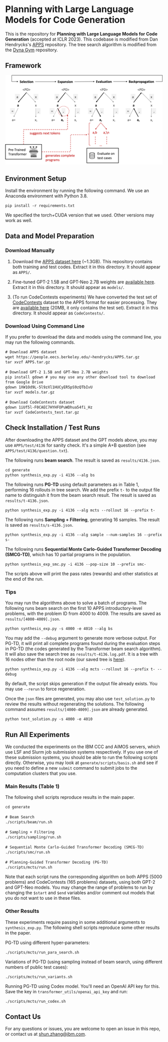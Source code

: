 # Planning with Large Language Models for Code Generation
This is the repository for **Planning with Large Language Models for Code Generation** (accepted at ICLR 2023). This codebase is modified from Dan Hendrycks's [APPS](https://github.com/hendrycks/apps) repository.
The tree search algorithm is modified from the [Dyna Gym](https://github.com/SuReLI/dyna-gym) repository.

## Framework

![Tree search framwork](figures/code_ai_tree_search.png)

## Environment Setup

Install the environment by running the following command. We use an Anaconda environment with Python 3.8.
```
pip install -r requirements.txt
```
We specified the torch+CUDA version that we used. Other versions may work as well.

## Data and Model Preparation

### Download Manually

1. Download the [APPS dataset here](https://people.eecs.berkeley.edu/~hendrycks/APPS.tar.gz) (~1.3GB).
This repository contains both training and test codes. Extract it in this directory. It should appear as `APPS/`.

2. Fine-tuned GPT-2 1.5B and GPT-Neo 2.7B weights are [available here](https://drive.google.com/file/d/1XW1Od9L-5l9zXl1HUCyER5pS9zQTbIvU/view?usp=sharing).
Extract it in this directory. It should appear as `models/`.

3. (To run CodeContests experiments) We have converted the test set of [CodeContests](https://github.com/deepmind/code_contests.git) dataset to the APPS format for easier processing. They are [available here](https://drive.google.com/file/d/1iUf5l-F0CAEC7HYHFOPuWDhua54fi_Hz/view?usp=sharing) (20MB, it only contains the test set).
Extract it in this directory. It should appear as `CodeContests/`.

### Download Using Command Line

If you prefer to download the data and models using the command line, you may run the following commands.
```
# Download APPS dataset
wget https://people.eecs.berkeley.edu/~hendrycks/APPS.tar.gz
tar xvzf APPS.tar.gz

# Download GPT-2 1.5B and GPT-Neo 2.7B weights
pip install gdown # you may use any other download tool to download from Google Drive
gdown 1XW1Od9L-5l9zXl1HUCyER5pS9zQTbIvU
tar xvzf models.tar.gz

# Download CodeContests dataset
gdown 1iUf5l-F0CAEC7HYHFOPuWDhua54fi_Hz
tar xvzf CodeContests_test.tar.gz
```

## Check Installation / Test Runs

After downloading the APPS dataset and the GPT models above, you may use `APPS/test/4136` for sanity check. It's a simple A+B question (see `APPS/test/4136/question.txt`).

The following runs **beam search**. The result is saved as `results/4136.json`.
```
cd generate
python synthesis_exp.py -i 4136 --alg bs
```
The following runs **PG-TD** using default parameters as in Table 1, performing 16 rollouts in tree search.
We add the prefix `t-` to the output file name to distinguish it from the beam search result. The result is saved as `results/t-4136.json`.
```
python synthesis_exp.py -i 4136 --alg mcts --rollout 16 --prefix t-
```

The following runs **Sampling + Filtering**, generating 16 samples.
The result is saved as `results/s-4136.json`.
```
python synthesis_exp.py -i 4136 --alg sample --num-samples 16 --prefix s-
```

The following runs **Sequential Monte Carlo-Guided Transformer Decoding (SMCG-TD)**, which has 10 partial programs in the population.
```
python synthesis_exp_smc.py -i 4136 --pop-size 10 --prefix smc-
```
The scripts above will print the pass rates (rewards) and other statistics at the end of the run.

### Tips
You may run the algorithms above to solve a batch of programs. The following runs beam search on the first 10 APPS introductory-level problems, with the problem ID from 4000 to 4009.
The results are saved as `results/[4000-4009].json`.
```
python synthesis_exp.py -s 4000 -e 4010 --alg bs
```
You may add the `--debug` argument to generate more verbose output. For PG-TD, it will print all complete programs found during the evaluation steps in PG-TD (the codes generated by the Transformer beam search algorithm). It will also save the search tree as `results/t-4136.log.pdf`. It is a tree with 16 nodes other than the root node (our saved tree is [here](figures/t-4136.log.pdf)).
```
python synthesis_exp.py -i 4136 --alg mcts --rollout 16 --prefix t- --debug
```
By default, the script skips generation if the output file already exists. You may use `--rerun` to force regeneration.

Once the `json` files are generated, you may also use `test_solution.py` to review the results without regenerating the solutions.
The following command assumes `results/[4000-4009].json` are already generated.
```
python test_solution.py -s 4000 -e 4010
```


## Run All Experiments

We conducted the experiments on the IBM CCC and AiMOS servers, which use LSF and Slurm job submission systems respectively. If you use one of these submission systems, you should be able to run the following scripts directly.
Otherwise, you may look at `generate/scripts/basis.sh` and see if you need to define a new `submit` command to submit jobs to the computation clusters that you use.

### Main Results (Table 1)

The following shell scripts reproduce results in the main paper.

```
cd generate

# Beam Search
./scripts/beam/run.sh

# Sampling + Filtering
./scripts/sampling/run.sh

# Sequential Monte Carlo-Guided Transformer Decoding (SMCG-TD)
./scripts/smc/run.sh

# Planning-Guided Transformer Decoding (PG-TD)
./scripts/mcts/run.sh
```
Note that each script runs the corresponding algorithm on both APPS (5000 problems) and CodeContests (165 problems) datasets, using both GPT-2 and GPT-Neo models. You may change the range of problems to run by changing the `$start` and `$end` variables and/or comment out models that you do not want to use in these files.

### Other Results

These experiments require passing in some additional arguments to `synthesis_exp.py`. The following shell scripts reproduce some other results in the paper.

PG-TD using different hyper-parameters:
```
./scripts/mcts/run_para_search.sh
```
Variations of PG-TD (using sampling instead of beam search, using different numbers of public test cases):
```
./scripts/mcts/run_variants.sh
```
Running PG-TD using Codex model. You'll need an OpenAI API key for this. Save the key in `transformer_utils/openai_api_key` and run:
```
./scripts/mcts/run_codex.sh
```

## Contact Us

For any questions or issues, you are welcome to open an issue in this repo, or contact us at shun.zhang@ibm.com.
